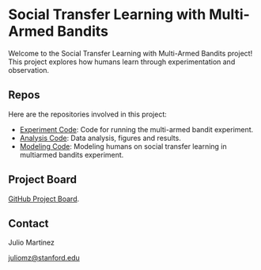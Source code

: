 # Social Transfer Learning with Multi-Armed Bandits

Welcome to the Social Transfer Learning with Multi-Armed Bandits project!  
This project explores how humans learn through experimentation and observation.

## Repos
Here are the repositories involved in this project:
- [Experiment Code](https://github.com/martinezjulio/AsteroidMiningGame): Code for running the multi-armed bandit experiment.
- [Analysis Code](https://github.com/martinezjulio/social-transfer-bandits-analysis): Data analysis, figures and results.
- [Modeling Code](https://github.com/martinezjulio/social-transfer-bandits-modeling): Modeling humans on social transfer learning in multiarmed bandits experiment.

## Project Board
[GitHub Project Board](https://github.com/users/martinezjulio/projects/4).

## Contact
Julio Martinez

juliomz@stanford.edu